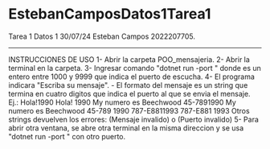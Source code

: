 # EstebanCamposDatos1Tarea1
Tarea 1 Datos 1 30/07/24 Esteban Campos 2022207705.

------------------------------------------------------------------------------
INSTRUCCIONES DE USO
1- Abrir la carpeta POO_mensajeria.
2- Abrir la terminal en la carpeta.
3- Ingresar comando "dotnet run -port <puerto>" donde <puerto> es un entero entre 1000 y 9999 que indica el puerto de escucha.
4- El programa indicara "Escriba su mensaje".
	- El formato del mensaje es un string que termina en cuatro digitos que indica el puerto al que se envia el mensaje.
		Ej.:
			Hola!1990
			Hola! 1990
			My numero es Beechwood 45-7891990
			My numero es Beechwood 45-789 1990
			787-E8811993
			787-E881 1993
		Otros strings devuelven los errores: (Mensaje invalido) o (Puerto invalido)
5- Para abrir otra ventana, se abre otra terminal en la misma direccion y se usa "dotnet run -port <puerto2>" con otro puerto.

		
